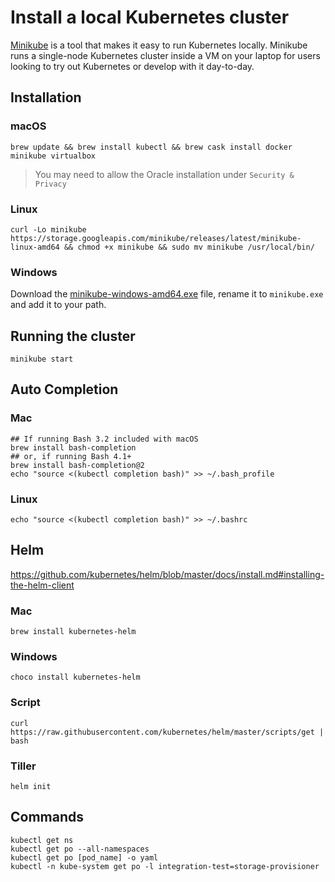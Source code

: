 # Install a local Kubernetes cluster

[Minikube](https://github.com/kubernetes/minikube) is a tool that makes it easy to run Kubernetes locally. Minikube runs a single-node Kubernetes cluster inside a VM on your laptop for users looking to try out Kubernetes or develop with it day-to-day.

## Installation
### macOS
```shell
brew update && brew install kubectl && brew cask install docker minikube virtualbox
```
> You may need to allow the Oracle installation under `Security & Privacy`

### Linux
```shell
curl -Lo minikube https://storage.googleapis.com/minikube/releases/latest/minikube-linux-amd64 && chmod +x minikube && sudo mv minikube /usr/local/bin/
```

### Windows
Download the [minikube-windows-amd64.exe](https://storage.googleapis.com/minikube/releases/latest/minikube-windows-amd64.exe) file, rename it to `minikube.exe` and add it to your path.

## Running the cluster

`minikube start`

## Auto Completion

### Mac
```
## If running Bash 3.2 included with macOS
brew install bash-completion
## or, if running Bash 4.1+
brew install bash-completion@2
echo "source <(kubectl completion bash)" >> ~/.bash_profile
```

### Linux
```
echo "source <(kubectl completion bash)" >> ~/.bashrc
```

## Helm

https://github.com/kubernetes/helm/blob/master/docs/install.md#installing-the-helm-client

### Mac
```
brew install kubernetes-helm
```

### Windows

```
choco install kubernetes-helm
```

### Script

```
curl https://raw.githubusercontent.com/kubernetes/helm/master/scripts/get | bash
```

### Tiller

```
helm init
```

## Commands

```
kubectl get ns
kubectl get po --all-namespaces
kubectl get po [pod_name] -o yaml
kubectl -n kube-system get po -l integration-test=storage-provisioner
```

